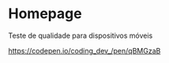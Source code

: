 # Homepage

Teste de qualidade para dispositivos móveis

https://codepen.io/coding_dev_/pen/qBMGzaB

